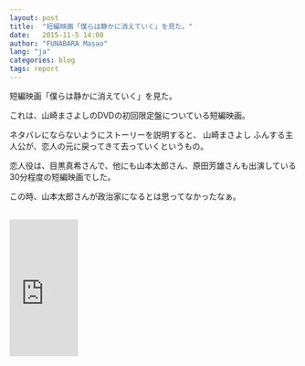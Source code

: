 ```yaml
---
layout: post
title:  "短編映画「僕らは静かに消えていく」を見た。"
date:   2015-11-5 14:00
author: "FUNABARA Masao"
lang: "ja"
categories: blog
tags: report
---
```


短編映画「僕らは静かに消えていく」を見た。

これは、山崎まさよしのDVDの初回限定盤についている短編映画。

ネタバレにならないようにストーリーを説明すると、
山崎まさよし ふんする主人公が、恋人の元に戻ってきて去っていくというもの。

恋人役は、目黒真希さんで、他にも山本太郎さん、原田芳雄さんも出演している30分程度の短編映画でした。

この時、山本太郎さんが政治家になるとは思ってなかったなぁ。

<br>

<iframe src="http://rcm-fe.amazon-adsystem.com/e/cm?lt1=_blank&bc1=000000&IS2=1&npa=1&bg1=FFFFFF&fc1=000000&lc1=0000FF&t=masoo09-22&o=9&p=8&l=as4&m=amazon&f=ifr&ref=ss_til&asins=B0001ZX1JQ" style="width:120px;height:240px;" scrolling="no" marginwidth="0" marginheight="0" frameborder="0"></iframe>

